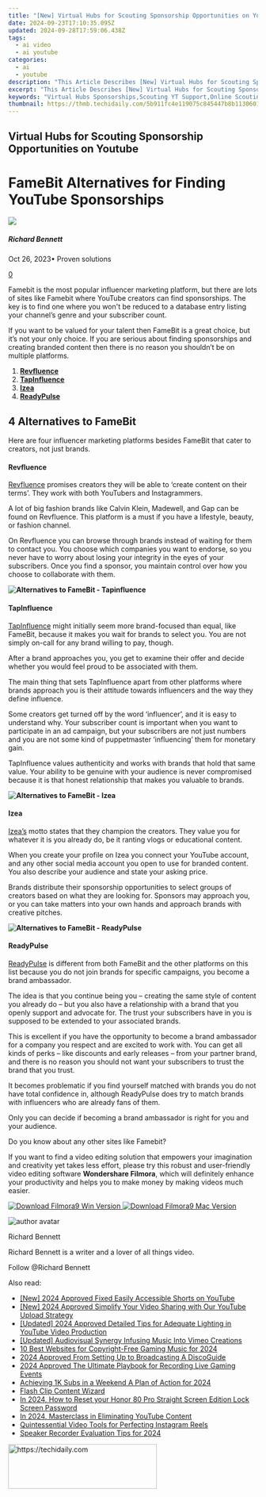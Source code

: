 ```yaml
---
title: "[New] Virtual Hubs for Scouting Sponsorship Opportunities on Youtube"
date: 2024-09-23T17:10:35.095Z
updated: 2024-09-28T17:59:06.438Z
tags:
  - ai video
  - ai youtube
categories:
  - ai
  - youtube
description: "This Article Describes [New] Virtual Hubs for Scouting Sponsorship Opportunities on Youtube"
excerpt: "This Article Describes [New] Virtual Hubs for Scouting Sponsorship Opportunities on Youtube"
keywords: "Virtual Hubs Sponsorships,Scouting YT Support,Online Scouting Networks,Fundraising Platforms YT,YouTube for Scouts,Sponsorship Opportunities YT,Youtube Scout Engagement"
thumbnail: https://thmb.techidaily.com/5b911fc4e119075c845447b8b1130601d398b21b169f3541bab98402d648f2f7.jpg
---
```


## Virtual Hubs for Scouting Sponsorship Opportunities on Youtube

# FameBit Alternatives for Finding YouTube Sponsorships

![](https://images.wondershare.com/filmora/article-images/richard-bennett.jpg)

##### Richard Bennett

 Oct 26, 2023• Proven solutions

[0](#commentsBoxSeoTemplate)

Famebit is the most popular influencer marketing platform, but there are lots of sites like Famebit where YouTube creators can find sponsorships. The key is to find one where you won't be reduced to a database entry listing your channel’s genre and your subscriber count.

If you want to be valued for your talent then FameBit is a great choice, but it’s not your only choice. If you are serious about finding sponsorships and creating branded content then there is no reason you shouldn’t be on multiple platforms.

1. **[Revfluence](#revfluence)**
2. [**TapInfluence**](#tapin)
3. [**Izea**](#izea)
4. [**ReadyPulse**](#readypulse)

## 4 Alternatives to FameBit

Here are four influencer marketing platforms besides FameBit that cater to creators, not just brands.

#### **Revfluence**

[Revfluence](http://www.revfluence.com/) promises creators they will be able to ‘create content on their terms’. They work with both YouTubers and Instagrammers.

A lot of big fashion brands like Calvin Klein, Madewell, and Gap can be found on Revfluence. This platform is a must if you have a lifestyle, beauty, or fashion channel.

On Revfluence you can browse through brands instead of waiting for them to contact you. You choose which companies you want to endorse, so you never have to worry about losing your integrity in the eyes of your subscribers. Once you find a sponsor, you maintain control over how you choose to collaborate with them.

**![Alternatives to FameBit - Tapinfluence](https://images.wondershare.com/filmora/article-images/alternatives-to-famebit-tapinfluence.jpg)**

#### **TapInfluence**

[TapInfluence](http://www.tapinfluence.com/) might initially seem more brand-focused than equal, like FameBit, because it makes you wait for brands to select you. You are not simply on-call for any brand willing to pay, though.

After a brand approaches you, you get to examine their offer and decide whether you would feel proud to be associated with them.

The main thing that sets TapInfluence apart from other platforms where brands approach you is their attitude towards influencers and the way they define influence.

Some creators get turned off by the word ‘influencer’, and it is easy to understand why. Your subscriber count is important when you want to participate in an ad campaign, but your subscribers are not just numbers and you are not some kind of puppetmaster ‘influencing’ them for monetary gain.

TapInfluence values authenticity and works with brands that hold that same value. Your ability to be genuine with your audience is never compromised because it is that honest relationship that makes you valuable to brands.

**![Alternatives to FameBit - Izea](https://images.wondershare.com/filmora/article-images/alternatives-to-famebit-izea.jpg)**

#### **Izea**

[Izea’s](https://izea.com/) motto states that they champion the creators. They value you for whatever it is you already do, be it ranting vlogs or educational content.

When you create your profile on Izea you connect your YouTube account, and any other social media account you open to use for branded content. You also describe your audience and state your asking price.

Brands distribute their sponsorship opportunities to select groups of creators based on what they are looking for. Sponsors may approach you, or you can take matters into your own hands and approach brands with creative pitches.

**![Alternatives to FameBit - ReadyPulse](https://images.wondershare.com/filmora/article-images/alternatives-to-famebit-readypulse.jpg)**

#### **ReadyPulse**

[ReadyPulse](http://www.readypulse.com/) is different from both FameBit and the other platforms on this list because you do not join brands for specific campaigns, you become a brand ambassador.

The idea is that you continue being you – creating the same style of content you already do – but you also have a relationship with a brand that you openly support and advocate for. The trust your subscribers have in you is supposed to be extended to your associated brands.

This is excellent if you have the opportunity to become a brand ambassador for a company you respect and are excited to work with. You can get all kinds of perks – like discounts and early releases – from your partner brand, and there is no reason you should not want your subscribers to trust the brand that you trust.

It becomes problematic if you find yourself matched with brands you do not have total confidence in, although ReadyPulse does try to match brands with influencers who are already fans of them.

Only you can decide if becoming a brand ambassador is right for you and your audience.

 Do you know about any other sites like Famebit?

If you want to find a video editing solution that empowers your imagination and creativity yet takes less effort, please try this robust and user-friendly video editing software **Wondershare Filmora**, which will definitely enhance your productivity and helps you to make money by making videos much easier.

[![Download Filmora9 Win Version](https://images.wondershare.com/filmora/guide/download-btn-win.jpg) ](https://tools.techidaily.com/wondershare/filmora/download/) [![Download Filmora9 Mac Version](https://images.wondershare.com/filmora/guide/download-btn-mac.jpg) ](https://tools.techidaily.com/wondershare/filmora/download/)

![author avatar](https://images.wondershare.com/filmora/article-images/richard-bennett.jpg)

Richard Bennett

Richard Bennett is a writer and a lover of all things video.

Follow @Richard Bennett

<ins class="adsbygoogle"
     style="display:block"
     data-ad-format="autorelaxed"
     data-ad-client="ca-pub-7571918770474297"
     data-ad-slot="1223367746"></ins>

<ins class="adsbygoogle"
     style="display:block"
     data-ad-client="ca-pub-7571918770474297"
     data-ad-slot="8358498916"
     data-ad-format="auto"
     data-full-width-responsive="true"></ins>

<span class="atpl-alsoreadstyle">Also read:</span>
<div><ul>
<li><a href="https://youtube-sure.techidaily.com/024-approved-fixed-easily-accessible-shorts-on-youtube/"><u>[New] 2024 Approved Fixed Easily Accessible Shorts on YouTube</u></a></li>
<li><a href="https://youtube-sure.techidaily.com/024-approved-simplify-your-video-sharing-with-our-youtube-upload-strategy/"><u>[New] 2024 Approved Simplify Your Video Sharing with Our YouTube Upload Strategy</u></a></li>
<li><a href="https://youtube-sure.techidaily.com/ed-2024-approved-detailed-tips-for-adequate-lighting-in-youtube-video-production/"><u>[Updated] 2024 Approved Detailed Tips for Adequate Lighting in YouTube Video Production</u></a></li>
<li><a href="https://vimeo-videos.techidaily.com/updated-audiovisual-synergy-infusing-music-into-vimeo-creations/"><u>[Updated] Audiovisual Synergy Infusing Music Into Vimeo Creations</u></a></li>
<li><a href="https://extra-tips.techidaily.com/10-best-websites-for-copyright-free-gaming-music-for-2024/"><u>10 Best Websites for Copyright-Free Gaming Music for 2024</u></a></li>
<li><a href="https://discord-videos.techidaily.com/2024-approved-from-setting-up-to-broadcasting-a-discoguide/"><u>2024 Approved From Setting Up to Broadcasting A DiscoGuide</u></a></li>
<li><a href="https://visual-screen-recording.techidaily.com/2024-approved-the-ultimate-playbook-for-recording-live-gaming-events/"><u>2024 Approved The Ultimate Playbook for Recording Live Gaming Events</u></a></li>
<li><a href="https://youtube-sure.techidaily.com/ving-1k-subs-in-a-weekend-a-plan-of-action-for-2024/"><u>Achieving 1K Subs in a Weekend A Plan of Action for 2024</u></a></li>
<li><a href="https://youtube-sure.techidaily.com/-clip-content-wizard/"><u>Flash Clip Content Wizard</u></a></li>
<li><a href="https://unlock-android.techidaily.com/in-2024-how-to-reset-your-honor-80-pro-straight-screen-edition-lock-screen-password-by-drfone-android/"><u>In 2024, How to Reset your Honor 80 Pro Straight Screen Edition Lock Screen Password</u></a></li>
<li><a href="https://youtube-sure.techidaily.com/24-masterclass-in-eliminating-youtube-content/"><u>In 2024, Masterclass in Eliminating YouTube Content</u></a></li>
<li><a href="https://instagram-video-files.techidaily.com/quintessential-video-tools-for-perfecting-instagram-reels/"><u>Quintessential Video Tools for Perfecting Instagram Reels</u></a></li>
<li><a href="https://screen-recording.techidaily.com/speaker-recorder-evaluation-tips-for-2024/"><u>Speaker Recorder Evaluation Tips for 2024</u></a></li>
</ul></div>

<!-- affiliate ads begin -->
<a href="https://aligracehair.sjv.io/c/5597632/1925544/19272" target="_top" id="1925544">
  <img src="//a.impactradius-go.com/display-ad/19272-1925544" border="0" alt="https://techidaily.com" width="300" height="90"/>
</a>
<img height="0" width="0" src="https://aligracehair.sjv.io/i/5597632/1925544/19272" style="position:absolute;visibility:hidden;" border="0" />
<!-- affiliate ads end -->

